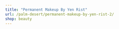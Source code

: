 ```yaml
---
title: "Permanent Makeup By Yen Rist"
url: /palm-desert/permanent-makeup-by-yen-rist-2/
shop: beauty
---
```

